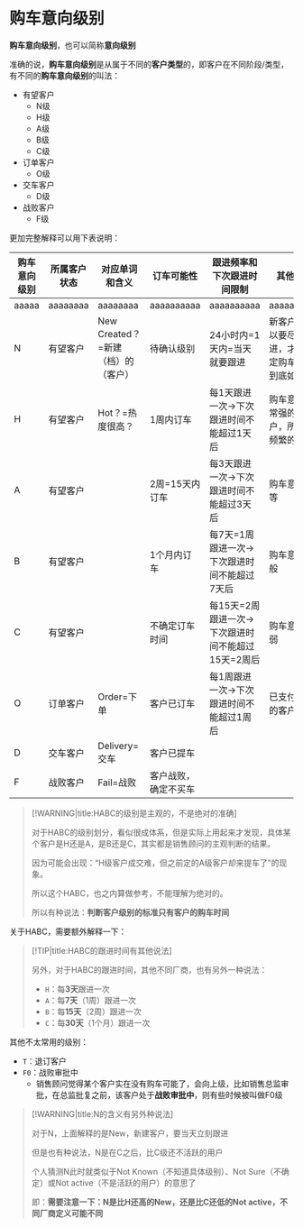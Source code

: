 # 购车意向级别

**购车意向级别**，也可以简称**意向级别**

准确的说，**购车意向级别**是从属于不同的**客户类型**的，即客户在不同阶段/类型，有不同的**购车意向级别**的叫法：
* 有望客户
  * N级
  * H级
  * A级
  * B级
  * C级
* 订单客户
  * O级
* 交车客户
  * D级
* 战败客户
  * F级


更加完整解释可以用下表说明：

| 购车意向级别 | 所属客户状态 | 对应单词和含义 | 订车可能性 | 跟进频率和下次跟进时间限制 | 其他说明 |
| ---------- | ---------- | ------- | -------- | ----------- | ------- |
| aaaaa | aaaaaaaa | aaaaaaaa | aaaaaaaaaa | aaaaaaaaaa | aaaaaaaaaa |
| N | 有望客户 | New Created？=新建（档）的（客户）| 待确认级别 | 24小时内=1天内=当天就要跟进 | 新客户，所以要尽快跟进，才能确定购车意向到底如何 |
| H | 有望客户 | Hot？=热度很高？| 1周内订车 | 每1天跟进一次->下次跟进时间不能超过1天后 | 购车意向非常强的客户，所以多频繁的跟进 |
| A | 有望客户 |  | 2周=15天内订车 | 每3天跟进一次->下次跟进时间不能超过3天后 | 购车意向中等 |
| B | 有望客户 |  | 1个月内订车 | 每7天=1周跟进一次->下次跟进时间不能超过7天后 | 购车意向一般 |
| C | 有望客户 |  | 不确定订车时间 | 每15天=2周跟进一次->下次跟进时间不能超过15天=2周后 | 购车意向很弱 |
| O | 订单客户 | Order=下单 | 客户已订车 | 每1周跟进一次->下次跟进时间不能超过1周后 | 已支付定金的客户 |
| D | 交车客户 | Delivery=交车 | 客户已提车 | |  |
| F | 战败客户 | Fail=战败 | 客户战败，确定不买车 | | |


> [!WARNING|title:HABC的级别是主观的，不是绝对的准确]
> 
> 对于HABC的级别划分，看似很成体系，但是实际上用起来才发现，具体某个客户是H还是A，是B还是C，其实都是销售顾问的主观判断的结果。
>
> 因为可能会出现：“H级客户成交难，但之前定的A级客户却来提车了”的现象。
>
> 所以这个HABC，也之内算做参考，不能理解为绝对的。
>
> 所以有种说法：**判断客户级别的标准只有客户的购车时间**

关于HABC，需要额外解释一下：

> [!TIP|title:HABC的跟进时间有其他说法]
>
> 另外，对于HABC的跟进时间，其他不同厂商，也有另外一种说法：
> * `H`：每**3天**跟进一次 
> * `A`：每**7天**（1周）跟进一次
> * `B`：每**15天**（2周）跟进一次
> * `C`：每**30天**（1个月）跟进一次

其他不太常用的级别：
* `T`：退订客户
* `F0`：战败审批中
  * 销售顾问觉得某个客户实在没有购车可能了，会向上级，比如销售总监审批，在总监批复之前，该客户处于**战败审批中**，则有些时候被叫做F0级

> [!WARNING|title:N的含义有另外种说法]
> 
> 对于N，上面解释的是New，新建客户，要当天立刻跟进
>
> 但是也有种说法，N是在C之后，比C级还不活跃的用户
>
> 个人猜测N此时就类似于Not Known（不知道具体级别）、Not Sure（不确定）或Not active（不是活跃的用户）的意思了
>
> 即：**需要注意一下：N是比H还高的New，还是比C还低的Not active，不同厂商定义可能不同**
